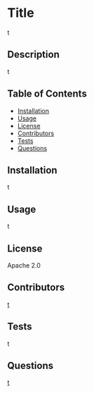 
# Title
t
## Description
t
## Table of Contents
* [Installation](#installation)
* [Usage](#usage)
* [License](#license)
* [Contributors](#contributors)
* [Tests](#tests)
* [Questions](#questions)

## Installation <a name="installation"></a>
t

## Usage <a name="usage"></a>
t

## License <a name="license"></a>
Apache 2.0

## Contributors <a name="contributors"></a>
[t](t)

## Tests <a name="test"></a>
t

## Questions <a name="questions"></a>
[t](t)
